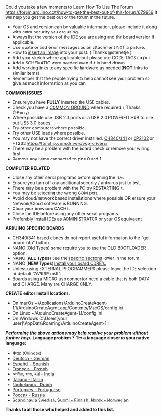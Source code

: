Could you take a few moments to Learn How To Use The Forum
https://forum.arduino.cc/t/how-to-get-the-best-out-of-this-forum/679966
It will help you get the best out of the forum in the future.

* Your OS and version can be valuable information, please include it along with extra security you are using.
* Always list the version of the IDE you are using and the board version if applicable.
* Use quote or add error messages as an attachment NOT a picture.
* How to [insert an image](https://forum.arduino.cc/t/a-thread-with-tips-and-tricks-for-the-new-discourse-based-arduino-forum/849827/3) into your post. ( Thanks @sterretje )
* Add your sketch where applicable but please use CODE TAGS ( **</>** )
* Add a SCHEMATIC were needed even if it is hand drawn
* Add working links to any specific hardware as needed (**NOT** links to similar items)
* Remember that the people trying to help cannot see your problem so give as much information as you can

**COMMON ISSUES**

* Ensure you have **FULLY** inserted the USB cables.
* Check you have a [COMMON GROUND](https://forum.arduino.cc/t/common-ground-and-why-you-need-one/626215) where required. ( Thanks @Perry)
* Where possible use USB 2.0 ports or a USB 2.0 POWERED HUB to rule out USB 3.0 issues.
* Try other computers where possible.
* Try other USB leads where possible.
* You may not have the correct driver installed. [CH340/341](http://www.wch.cn/download/CH341SER_EXE.html) or [CP2102](https://www.silabs.com/developers/usb-to-uart-bridge-vcp-drivers) or FT232 https://ftdichip.com/drivers/vcp-drivers/
* There may be a problem with the board check or remove your wiring first.
* Remove any items connected to pins 0 and 1.

**COMPUTER RELATED**

* Close any other serial programs before opening the IDE.
* Ensure you turn off any additional security / antivirus just to test.
* There may be a problem with the PC try RESTARTING it.
* You may be selecting the wrong COM port.
* Avoid cloud/network based installations where possible OR ensure your Network/Cloud software is RUNNING.
* Clear your browsers CACHE.
* Close the IDE before using any other serial programs.
* Preferably install IDEs as ADMINISTRATOR or your OS equivalent

**ARDUINO SPECIFIC BOARDS**

* CH340/341 based clones do not report useful information to the “get board info” button.
* NANO (Old Types) some require you to use the OLD BOOTLOADER option.
* NANO (**ALL Types**) See the [specific sections](https://forum.arduino.cc/c/hardware/nano-family/87) lower in the forum.
* NANO (**NEW Types**) [Install your board CORE’s.](https://forum.arduino.cc/t/new-to-the-nano-33-ble-sense-iot-please-read-this-first/616940)
* Unless using EXTERNAL PROGRAMMERS please leave the IDE selection at default “AVRISP mkII”.
* Boards using a MICRO usb connector need a cable that is both DATA and CHARGE. Many are CHARGE ONLY.

**CREATE editor install locations.**

* On macOs ~/Applications/ArduinoCreateAgent-1.1/ArduinoCreateAgent.app/Contents/MacOS/config.ini
* On Linux ~/ArduinoCreateAgent-1.1/config.ini
* On Windows C:\Users[your user]\AppData\Roaming\ArduinoCreateAgent-1.1

***Performing the above actions may help resolve your problem without further help.***
****Language problem ?****
**Try a language closer to your native language:**

* [中文 (Chinese)](https://forum.arduino.cc/c/international/chinese/75)
* [Deutsch - German](https://forum.arduino.cc/c/international/deutsch/47)
* [Español - Spanish](https://forum.arduino.cc/c/international/espanol/48)
* [Français - French](https://forum.arduino.cc/c/international/francais/49)
* [অসমীয়া, বাংলা, बड़ो - India](https://forum.arduino.cc/c/international/india/62)
* [Italiano - Italian](https://forum.arduino.cc/c/international/italiano/50)
* [Nederlands - Dutch](https://forum.arduino.cc/c/international/nederlands/61)
* [Portugues - Portuguese](https://forum.arduino.cc/c/international/portugues/51)
* [Россия - Russia](https://forum.arduino.cc/c/international/russia/82)
* [Scandinavia Swedish, Suomi - Finnish, Norsk - Norwegian](https://forum.arduino.cc/c/international/scandinavia/52)

**Thanks to all those who helped and added to this list.**
